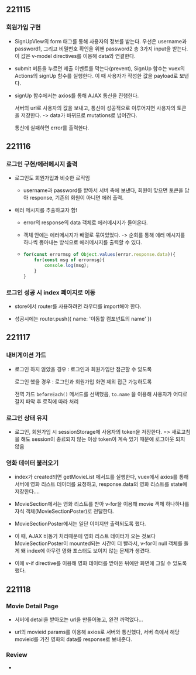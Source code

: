 ## 221115

### 회원가입 구현

- SignUpView의 form 태그를 통해 사용자의 정보를 받는다. 우선은 username과 password1, 그리고 비밀번호 확인을 위핸 password2 총 3가지 input을 받는다. 이 값은 v-model directives를 이용해 data와 연결한다.

- submit 버튼을 누르면 제출 이벤트를 막는다(prevent), SignUp 함수는 vuex의 Actions의 signUp 함수를 실행한다. 이 때 사용자가 작성한 값을 payload로 보낸다.

- signUp 함수에서는 axios를 통해 AJAX 통신을 진행한다.
  
  서버의 url로 사용자의 값을 보내고, 통신이 성공적으로 이루어지면 사용자의 토큰을 저장한다. -> data가 바뀌므로 mutations로 넘어간다.
  
  통신에 실패하면 error를 출력한다.

## 221116

### 로그인 구현/에러메시지 출력

- 로그인도 회원가입과 비슷한 로직임
  
  - username과 password를 받아서 서버 측에 보낸다, 회원이 맞으면 토큰을 담아 response, 기존의 회원이 아니면 에러 출력.

- 에러 메시지를 추출하고자 함!
  
  - error의 response의 data 객체로 에러메시지가 들어온다.
  
  - 객체 안에는 에러메시지가 배열로 묶여있었다. -> 순회를 통해 에러 메시지를 하나씩 뽑아내는 방식으로 에러메시지를 출력할 수 있다.
  
  - ```javascript
    for(const errormsg of Object.values(error.response.data)){
        for(const msg of errormsg){
            console.log(msg);
        }
    }
    ```

### 로그인 성공 시 index 페이지로 이동

- store에서 router를 사용하려면  라우터를 import해야 한다.

- 성공시에는 router.push({ name: '이동할 컴포넌트의 name' })

## 221117

### 내비게이션 가드

- 로그인 하지 않았을 경우 : 로그인과 회원가입만 접근할 수 있도록
  
  로그인 했을 경우 : 로그인과 회원가입 화면 제외 접근 가능하도록
  
  전역 가드 `beforeEach()` 메서드를 선택했음, `to.name` 을 이용해 사용자가 어디로 갈지 파악 후 로직에 따라 처리

### 로그인 상태 유지

- 로그인, 회원가입 시 sessionStorage에 사용자의 token을 저장한다. => 새로고침을 해도 session이 종료되지 않는 이상 token이 계속 있기 때문에 로그아웃 되지 않음

### 영화 데이터 불러오기

- index가 created되면 getMovieList 메서드를 실행한다, vuex에서 axios를 통해 서버에 영화 리스트 데이터를 요청하고, response.data의 영화 리스트를 state에 저장한다....

- MovieSection에서는 영화 리스트를 받아 v-for을 이용해 movie 객체 하나하나를 자식 객체(MovieSectionPoster)로 전달한다.

- MovieSectionPoster에서는 일단 이미지만 출력되도록 했다.

- 이 때, AJAX 비동기 처리때문에 영화 리스트 데이터가 오는 것보다 MovieSectionPoster이 mounted되는 시간이 더 빨라서, v-for이 null 객체를 돌게 돼 index에 아무런 영화 포스터도 보이지 않는 문제가 생겼다.

- 이에 v-if directive를 이용해 영화 데이터를 받아온 뒤에만 화면에 그릴 수 있도록 했다.

## 221118

### Movie Detail Page

- 서버에 detail을 받아오는 url을 만들어놓고, 완전 까먹었다...

- url의 movieid params를 이용해 axios로 서버와 통신했다, 서버 측에서 해당 movieid를 가진 영화의 data를 response로 보내준다.
### Review
- 
